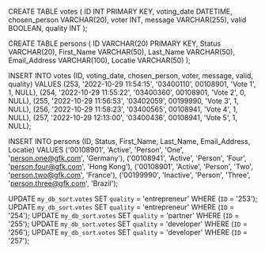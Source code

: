 CREATE TABLE votes (
    ID INT PRIMARY KEY,
    voting_date DATETIME,
    chosen_person VARCHAR(20),
    voter INT,
    message VARCHAR(255),
    valid BOOLEAN,
    quality INT
);

CREATE TABLE persons (
    ID VARCHAR(20) PRIMARY KEY,
    Status VARCHAR(20),
    First_Name VARCHAR(50),
    Last_Name VARCHAR(50),
    Email_Address VARCHAR(100),
    Locatie VARCHAR(50)
);

INSERT INTO votes (ID, voting_date, chosen_person, voter, message, valid, quality)
VALUES
    (253, '2022-10-29 11:54:15', '03400110', 00108901, 'Vote 1', 1, NULL),
    (254, '2022-10-29 11:55:22', '03400360', 00108901, 'Vote 2', 0, NULL),
    (255, '2022-10-29 11:56:53', '03402059', 00199990, 'Vote 3', 1, NULL),
    (256, '2022-10-29 11:58:23', '03400565', 00108941, 'Vote 4', 1, NULL),
    (257, '2022-10-29 12:13:00', '03400436', 00108941, 'Vote 5', 1, NULL);

INSERT INTO persons (ID, Status, First_Name, Last_Name, Email_Address, Locatie)
VALUES
    ('00108901', 'Active', 'Person', 'One', 'person.one@gfk.com', 'Germany'),
    ('00108941', 'Active', 'Person', 'Four', 'person.four@gfk.com', 'Hong Kong'),
    ('00108901', 'Active', 'Person', 'Two', 'person.two@gfk.com', 'France'),
    ('00199990', 'Inactive', 'Person', 'Three', 'person.three@gfk.com', 'Brazil');

UPDATE `my_db_sort`.`votes` SET `quality` = 'entrepreneur' WHERE (`ID` = '253');
UPDATE `my_db_sort`.`votes` SET `quality` = 'entrepreneur' WHERE (`ID` = '254');
UPDATE `my_db_sort`.`votes` SET `quality` = 'partner' WHERE (`ID` = '255');
UPDATE `my_db_sort`.`votes` SET `quality` = 'developer' WHERE (`ID` = '256');
UPDATE `my_db_sort`.`votes` SET `quality` = 'developer' WHERE (`ID` = '257');
